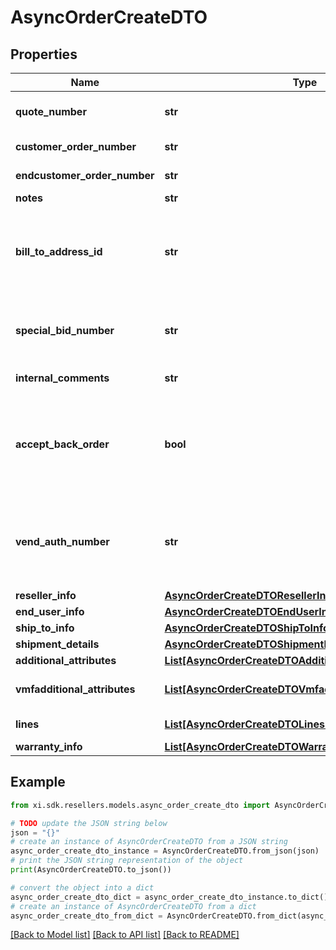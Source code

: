 # AsyncOrderCreateDTO


## Properties

Name | Type | Description | Notes
------------ | ------------- | ------------- | -------------
**quote_number** | **str** | A unique identifier generated by Ingram Micro&#39;s CRM specific to each quote. | [optional] 
**customer_order_number** | **str** | The reseller&#39;s order number for reference in their system. | [optional] 
**endcustomer_order_number** | **str** | The end customer&#39;s order number for reference in their system. | [optional] 
**notes** | **str** | Order header level notes. | [optional] 
**bill_to_address_id** | **str** | Suffix used to identify billing address. Created during onboarding. Resellers are provided with one or more address IDs depending on how many bill to addresses they need for various flooring companies they are using for credit. | [optional] 
**special_bid_number** | **str** | The bid number is provided to the reseller by the vendor for special pricing and discounts. Line-level bid numbers take precedence over header-level bid numbers. | [optional] 
**internal_comments** | **str** | need to replace with actual description | [optional] 
**accept_back_order** | **bool** | ENUM [\&quot;true\&quot;,\&quot;false\&quot;] - accept order if this item is backordered. This field along with shipComplete field decides the value of backorderflag. The value of this field is ignored when shipComplete field is present. | [optional] 
**vend_auth_number** | **str** | Authorization number provided by vendor to Ingram&#39;s reseller. Orders will be placed on hold without this value, vendor specific mandatory field - please reach out Ingram Sales team for list of vendor for whom this is mandatory. | [optional] 
**reseller_info** | [**AsyncOrderCreateDTOResellerInfo**](AsyncOrderCreateDTOResellerInfo.md) |  | [optional] 
**end_user_info** | [**AsyncOrderCreateDTOEndUserInfo**](AsyncOrderCreateDTOEndUserInfo.md) |  | [optional] 
**ship_to_info** | [**AsyncOrderCreateDTOShipToInfo**](AsyncOrderCreateDTOShipToInfo.md) |  | [optional] 
**shipment_details** | [**AsyncOrderCreateDTOShipmentDetails**](AsyncOrderCreateDTOShipmentDetails.md) |  | [optional] 
**additional_attributes** | [**List[AsyncOrderCreateDTOAdditionalAttributesInner]**](AsyncOrderCreateDTOAdditionalAttributesInner.md) | Additional order create attributes. | [optional] 
**vmfadditional_attributes** | [**List[AsyncOrderCreateDTOVmfadditionalAttributesInner]**](AsyncOrderCreateDTOVmfadditionalAttributesInner.md) | The object containing the list of fields required at a header level by the vendor. | [optional] 
**lines** | [**List[AsyncOrderCreateDTOLinesInner]**](AsyncOrderCreateDTOLinesInner.md) | The object containing the lines that require vendor mandatory fields. | [optional] 
**warranty_info** | [**List[AsyncOrderCreateDTOWarrantyInfoInner]**](AsyncOrderCreateDTOWarrantyInfoInner.md) | Warranty Information | [optional] 

## Example

```python
from xi.sdk.resellers.models.async_order_create_dto import AsyncOrderCreateDTO

# TODO update the JSON string below
json = "{}"
# create an instance of AsyncOrderCreateDTO from a JSON string
async_order_create_dto_instance = AsyncOrderCreateDTO.from_json(json)
# print the JSON string representation of the object
print(AsyncOrderCreateDTO.to_json())

# convert the object into a dict
async_order_create_dto_dict = async_order_create_dto_instance.to_dict()
# create an instance of AsyncOrderCreateDTO from a dict
async_order_create_dto_from_dict = AsyncOrderCreateDTO.from_dict(async_order_create_dto_dict)
```
[[Back to Model list]](../README.md#documentation-for-models) [[Back to API list]](../README.md#documentation-for-api-endpoints) [[Back to README]](../README.md)


